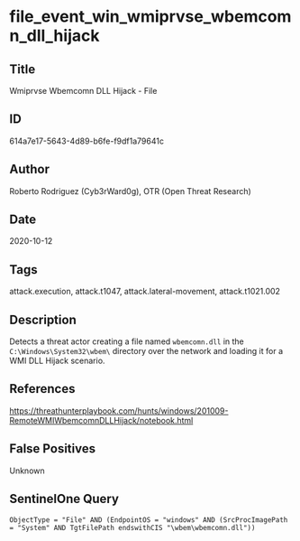 # file_event_win_wmiprvse_wbemcomn_dll_hijack

## Title
Wmiprvse Wbemcomn DLL Hijack - File

## ID
614a7e17-5643-4d89-b6fe-f9df1a79641c

## Author
Roberto Rodriguez (Cyb3rWard0g), OTR (Open Threat Research)

## Date
2020-10-12

## Tags
attack.execution, attack.t1047, attack.lateral-movement, attack.t1021.002

## Description
Detects a threat actor creating a file named `wbemcomn.dll` in the `C:\Windows\System32\wbem\` directory over the network and loading it for a WMI DLL Hijack scenario.

## References
https://threathunterplaybook.com/hunts/windows/201009-RemoteWMIWbemcomnDLLHijack/notebook.html

## False Positives
Unknown

## SentinelOne Query
```
ObjectType = "File" AND (EndpointOS = "windows" AND (SrcProcImagePath = "System" AND TgtFilePath endswithCIS "\wbem\wbemcomn.dll"))

```